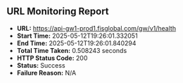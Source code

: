 ## URL Monitoring Report

- **URL:** https://api-gw1-prod1.fisglobal.com/gw/v1/health
- **Start Time:** 2025-05-12T19:26:01.332051
- **End Time:** 2025-05-12T19:26:01.840294
- **Total Time Taken:** 0.508243 seconds
- **HTTP Status Code:** 200
- **Status:** Success
- **Failure Reason:** N/A
